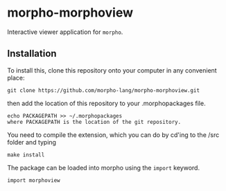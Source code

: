 # morpho-morphoview

Interactive viewer application for `morpho`. 

## Installation 

To install this, clone this repository onto your computer in any convenient place:

    git clone https://github.com/morpho-lang/morpho-morphoview.git

then add the location of this repository to your .morphopackages file.

    echo PACKAGEPATH >> ~/.morphopackages 
    where PACKAGEPATH is the location of the git repository.

You need to compile the extension, which you can do by cd'ing to the /src folder and typing 

    make install

The package can be loaded into morpho using the `import` keyword.

    import morphoview
